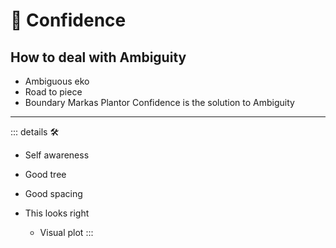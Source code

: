 
# 💜 <anima>Confidence</anima>

## How to deal with Ambiguity

- Ambiguous eko
- Road to piece
- Boundary Markas
Plantor Confidence is the solution to Ambiguity

---

<!-- =================================================== -->
<!-- =================================================== -->
<!-- =================================================== -->
<!-- =================================================== -->
<!-- =================================================== -->
::: details 🛠

- Self awareness

- Good tree

- Good spacing

- This looks right
    - Visual plot
:::
